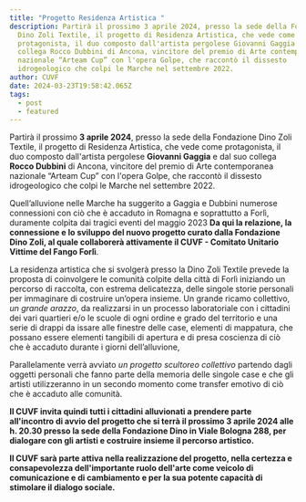 ```yaml
---
title: "Progetto Residenza Artistica "
description: Partirà il prossimo 3 aprile 2024, presso la sede della Fondazione
  Dino Zoli Textile, il progetto di Residenza Artistica, che vede come
  protagonista, il duo composto dall'artista pergolese Giovanni Gaggia e dal suo
  collega Rocco Dubbini di Ancona, vincitore del premio di Arte contemporanea
  nazionale “Arteam Cup” con l'opera Golpe, che raccontò il dissesto
  idrogeologico che colpi le Marche nel settembre 2022.
author: CUVF
date: 2024-03-23T19:58:42.065Z
tags:
  - post
  - featured
---
```

Partirà il prossimo **3 aprile 2024**, presso la sede della Fondazione Dino Zoli Textile, il progetto di Residenza Artistica, che vede come protagonista, il duo composto dall'artista pergolese **Giovanni Gaggia** e dal suo collega **Rocco Dubbini** di Ancona, vincitore del premio di Arte contemporanea nazionale “Arteam Cup” con l'opera Golpe, che raccontò il dissesto idrogeologico che colpi le Marche nel settembre 2022.

Quell’alluvione nelle Marche ha suggerito a Gaggia e Dubbini numerose connessioni con ciò che è accaduto in Romagna e soprattutto a Forlì, duramente colpita dai tragici eventi del maggio 2023 **Da qui la relazione, la connessione e lo sviluppo del nuovo progetto curato dalla Fondazione Dino Zoli, al quale collaborerà attivamente il CUVF - Comitato Unitario Vittime del Fango Forlì**.

La residenza artistica che si svolgerà presso la Dino Zoli Textile prevede la proposta di coinvolgere le comunità colpite della città di Forlì iniziando un percorso di raccolta, con estrema delicatezza, delle singole storie personali per immaginare di costruire un’opera insieme. Un grande ricamo collettivo, *un grande arazzo*, da realizzarsi in un processo laboratoriale con i cittadini dei vari quartieri e/o le scuole di ogni ordine e grado del territorio e una serie di drappi da issare alle finestre delle case, elementi di mappatura, che possano essere elementi tangibili di apertura e di presa coscienza di ciò che è accaduto durante i giorni dell’alluvione,

Parallelamente verrà avviato *un progetto scultoreo collettivo* partendo dagli oggetti personali che fanno parte della memoria delle singole case e che gli artisti utilizzeranno in un secondo momento come transfer emotivo di ciò che è accaduto alle comunità.

**Il CUVF invita quindi tutti i cittadini alluvionati a prendere parte all'incontro di avvio del progetto che si terrà il prossimo 3 aprile 2024 alle h. 20.30 presso la sede della Fondazione Dino in Viale Bologna 288, per dialogare con gli artisti e costruire insieme il percorso artistico.**

**Il CUVF sarà parte attiva nella realizzazione del progetto, nella certezza e consapevolezza dell'importante ruolo dell'arte come veicolo di comunicazione e di cambiamento e per la sua potente capacità di stimolare il dialogo sociale.**

<!--EndFragment-->